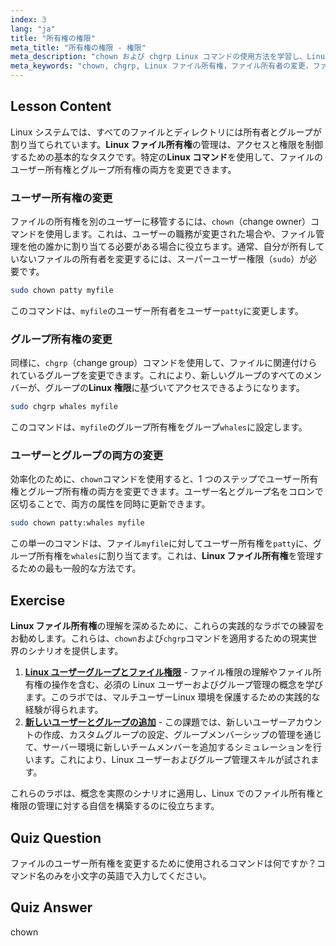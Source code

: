 ```yaml
---
index: 3
lang: "ja"
title: "所有権の権限"
meta_title: "所有権の権限 - 権限"
meta_description: "chown および chgrp Linux コマンドの使用方法を学習し、Linux ファイルの所有権を習得します。この Linux チュートリアルでは、ファイルのユーザーおよびグループの所有権を変更する方法を説明します。これは Linux 権限を管理するための重要なスキルです。"
meta_keywords: "chown, chgrp, Linux ファイル所有権，ファイル所有者の変更，ファイルグループの変更，Linux 権限，Linux コマンド，Linux チュートリアル，Linux ガイド，ユーザー所有権，グループ所有権"
---
```


## Lesson Content

Linux システムでは、すべてのファイルとディレクトリには所有者とグループが割り当てられています。**Linux ファイル所有権**の管理は、アクセスと権限を制御するための基本的なタスクです。特定の**Linux コマンド**を使用して、ファイルのユーザー所有権とグループ所有権の両方を変更できます。

### ユーザー所有権の変更

ファイルの所有権を別のユーザーに移管するには、`chown`（change owner）コマンドを使用します。これは、ユーザーの職務が変更された場合や、ファイル管理を他の誰かに割り当てる必要がある場合に役立ちます。通常、自分が所有していないファイルの所有者を変更するには、スーパーユーザー権限（`sudo`）が必要です。

```bash
sudo chown patty myfile
```

このコマンドは、`myfile`のユーザー所有者をユーザー`patty`に変更します。

### グループ所有権の変更

同様に、`chgrp`（change group）コマンドを使用して、ファイルに関連付けられているグループを変更できます。これにより、新しいグループのすべてのメンバーが、グループの**Linux 権限**に基づいてアクセスできるようになります。

```bash
sudo chgrp whales myfile
```

このコマンドは、`myfile`のグループ所有権をグループ`whales`に設定します。

### ユーザーとグループの両方の変更

効率化のために、`chown`コマンドを使用すると、1 つのステップでユーザー所有権とグループ所有権の両方を変更できます。ユーザー名とグループ名をコロンで区切ることで、両方の属性を同時に更新できます。

```bash
sudo chown patty:whales myfile
```

この単一のコマンドは、ファイル`myfile`に対してユーザー所有権を`patty`に、グループ所有権を`whales`に割り当てます。これは、**Linux ファイル所有権**を管理するための最も一般的な方法です。

## Exercise

**Linux ファイル所有権**の理解を深めるために、これらの実践的なラボでの練習をお勧めします。これらは、`chown`および`chgrp`コマンドを適用するための現実世界のシナリオを提供します。

1. **[Linux ユーザーグループとファイル権限](https://labex.io/ja/labs/linux-linux-user-group-and-file-permissions-18002)** - ファイル権限の理解やファイル所有権の操作を含む、必須の Linux ユーザーおよびグループ管理の概念を学びます。このラボでは、マルチユーザーLinux 環境を保護するための実践的な経験が得られます。
2. **[新しいユーザーとグループの追加](https://labex.io/ja/labs/linux-add-new-user-and-group-17987)** - この課題では、新しいユーザーアカウントの作成、カスタムグループの設定、グループメンバーシップの管理を通じて、サーバー環境に新しいチームメンバーを追加するシミュレーションを行います。これにより、Linux ユーザーおよびグループ管理スキルが試されます。

これらのラボは、概念を実際のシナリオに適用し、Linux でのファイル所有権と権限の管理に対する自信を構築するのに役立ちます。

## Quiz Question

ファイルのユーザー所有権を変更するために使用されるコマンドは何ですか？コマンド名のみを小文字の英語で入力してください。

## Quiz Answer

chown
